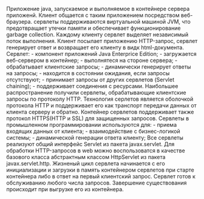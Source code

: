 Приложение java, запускаемое и выполняемое в контейнере сервера приложенй. Клиент общается с таким приложением посредством веб-браузера. сервлеты поддерживаются виртуальной машиной JVM, что предотвращает утечки памяти и обеспечивает функционирование garbage collection. Каждому клиенту сервлет выделяет независимый поток выполнения. Клиент посылает приложению HTTP-запрос, сервлет генерирует ответ и возвращает его клиенту в видк html-документа.
Сервлет:
	- компонент приложений Java Enterprice Edition;
	- загружается веб-сервером в контейнер;
	- выполнятеся на стороне сервера;
	- обрабатывает клиентские запросы;
	- динамически генерирует ответы на запросы;
	- находится в состоянии ожидания, если запросы отсутствуют;
	- принимает запросы от других сервлетов (Servlet chaining);
	- поддерживает соединения с ресурсами.
Наибольшее распространение получили сервлеты, обрабатывающие клиентские запросы по протоколу HTTP. Технология серлетов является оболочкой протокола HTTP и поддерживает его как транспорт передачи данных от клиента серверу и обратно. Контейнер сервлетов поддерживает также протокол HTTPS(HTTP и SSL) для защищенных запросов.
Сервлеты в промышленном программировании используются для:
	- приема входящих данных от клиента;
	- взаимодействие с бизнес-логикой системы;
	- динамической генерации ответа клиенту;
Все сервлеты реализуют общий интерфейс Servlet из пакета javax.servlet.
Для обработки HTTP-запросов в web можно воспользоватся в качестве базового класса абстрактным классом HttpServlet из пакета javax.servlet.http.
	Жизненый цикл сервлета начинается с его инициализации и загрузки в память контейнером сервлетов при старте контейнера либо в ответ на первый клиентский запрос. Сервлет готов к обслуживанию любого числа запросов. Завершение существования происходит при выгрузке его из контейнера.